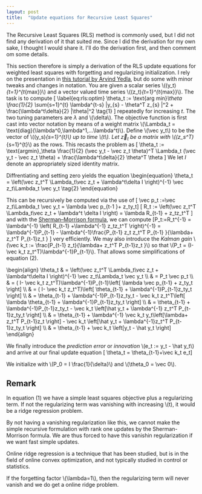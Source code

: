 ```yaml
---
layout: post
title:  "Update equations for Recursive Least Squares"
---
```

The Recursive Least Squares (RLS) method is commonly used, but I did not find any derivation of it that suited me. 
Since I did the derivation for my own sake, I thought I would share it.
I'll do the derivation first, and then comment om some details.


This section therefore is simply a derivation of the RLS update equations for weighted least squares with forgetting and regularizing initialization.
I rely on the presentation in [this tutorial by Arvind Yedla](http://pfister.ee.duke.edu/courses/ece586/ex_proj_2008.pdf), but do some with minor tweaks and changes in notation.
You are given a scalar series \\((y_t)_{t=1}^{t_{max}}\\) and a vector valued time series \\((z_t)_{t=1}^{t_{max}}\\). The task is to compute
\[
\label{eq:rls:optim} \theta_t := \text{arg min}_\theta \frac{1}{2} \sum_{s=1}^{t} \lambda^{t-s} |y_{s} - \theta^T z_{s} |^2 + \frac{\lambda^t\delta}{2} |\theta|^2 \tag{1} \]
repeatedly for increasing $t$. The two tuning parameters are $\lambda$ and \\(\delta\\).
The objective function is first cast into vector notation by means of a weight matrix \\(\Lambda_t = \text{diag}(\lambda^0,\lambda^1,...\lambda^t)\\).
Define \\(\vec y_t\\) to be the vector of \\((y_s)_{s=1}^{t}\\) up to time \\(t\\). Let $\vec z_t$ be a matrix with \\((z_s^T)_{s=1}^{t}\\) as the rows. This recasts the problem as
\[ \theta_t := \text{argmin}_\theta \frac{1}{2} (\vec y_t -  \vec z_t \theta)^T \Lambda_t (\vec y_t - \vec z_t \theta) + \frac{\lambda^t\delta}{2} \theta^T \theta \]
We let $I$ denote an appropriately sized identity matrix. 

Diffrentiating and setting zero yields the equation
\begin{equation} \theta_t = \left(\vec z_t^T \Lambda_t\vec z_t + \lambda^t\delta I \right)^{-1} \vec z_t\Lambda_t \vec y_t  \tag{2} \end{equation}

This can be recursively be computed via the use of
\[ \vec p_t :=\vec z_t\Lambda_t \vec y_t = \lambda \vec p_{t-1 }+ z_ty_t\]
\[ R_t := \left(\vec z_t^T \Lambda_t\vec z_t + \lambda^t \delta I \right)  = \lambda R_{t-1} + z_tz_t^T \]
and with the [Sherman–Morrison formula](https://en.wikipedia.org/wiki/Sherman%E2%80%93Morrison_formula), we can compute
\[P_t:=R_t^{-1} = \lambda^{-1} \left( R_{t-1} +\lambda^{-1} z_tz_t^T   \right)^{-1} = \lambda^{-1}P_{t-1} - \lambda^{-1}\frac{P_{t-1} z_t z_t^T P_{t-1} }{\lambda+ z_t^T P_{t-1}z_t } \]
very efficiently. We may also introduce the _Kalman gain_ \\(\vec k_t := \frac{P_{t-1} z_t}{\lambda+ z_t^T P_{t-1}z_t }\\) so that \\(P_t = (I- \vec k_t z_t^T)\lambda^{-1}P_{t-1}\\).  That allows some simplifications of equation (2).



\begin{align}
	\theta_t
	 & = \left(\vec z_t^T \Lambda_t\vec z_t + \lambda^t\delta I \right)^{-1} \vec z_t\Lambda_t \vec y_t                                                      \\\\
	 & = P_t \vec p_t                                                                                                                                            \\\\
	 & = ( I- \vec k_t z_t^T)\lambda^{-1}P_{t-1}\left[ \lambda \vec p_{t-1} + z_ty_t \right]                                                                \\\\
	 & = ( I- \vec k_t z_t^T)\left[ \theta_{t-1} + \lambda^{-1}P_{t-1}z_ty_t \right]                                                                        \\\\
	 & =   \theta_{t-1} + \lambda^{-1}P_{t-1}z_ty_t - \vec k_t z_t^T\left[ \lambda \theta_{t-1} + \lambda^{-1}P_{t-1}z_ty_t \right]                             \\\\
	 & =   \theta_{t-1} + \lambda^{-1}P_{t-1}z_ty_t - \vec k_t \left[\hat y_t + \lambda^{-1} z_t^T P_{t-1}z_ty_t \right]                                        \\\\
	 & =   \theta_{t-1} + \lambda^{-1} \vec k_t y_t\left[\lambda+ z_t^T P_{t-1}z_t \right] - \vec k_t \left[\hat y_t + \lambda^{-1}z_t^T P_{t-1}z_ty_t \right] \\\\
	 & =   \theta_{t-1} + \vec k_t \left[y_t - \hat y_t \right]
\end{align}

We finally introduce the _prediction error_ or _innovation_ \\(e_t := y_t - \hat y_t\\) and arrive at our final update equation
\[ \theta_t = \theta_{t-1}+\vec k_t e_t\]

We initialize with \\(P_0 = I \frac{1}{\delta}\\) and \\(\theta_0 = \vec 0\\).

## Remark
In equation (1) we have a simple least squares objective plus a regularizing term. If not the regularizing term was vanishing with increasing \\(t), it would be a ridge regression problem.

By not having a vanishing regularization like this, we cannot make the simple recursive formulation with rank one updates by the Sherman-Morrison formula. We are thus forced to have this vanishin regularization if we want fast simple updates.

Online ridge regression is a technique that has been studied, but is in the field of online convex optimization, and not typically studied in control or statistics.

If the forgetting factor \\(\lambda=1\\), then the regularizing term will never vanish and we do get a online ridge problem.

